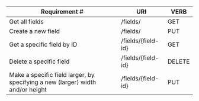 |Requirement # | URI | VERB |
|---|---|---|
| Get all fields                                                                 | /fields/           | GET |   
| Create a new field                                                             | /fields/            | PUT |   
| Get a specific field by ID                                                     | /fields/{field-id}  | GET |   
| Delete a specific field                                                        | /fields/{field-id}  | DELETE |
| Make a specific field larger, by specifying a new (larger) width and/or height | /fields/{field-id}  | PUT |   